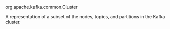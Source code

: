org.apache.kafka.common.Cluster

A representation of a subset of the nodes, topics, and partitions in the Kafka cluster.
